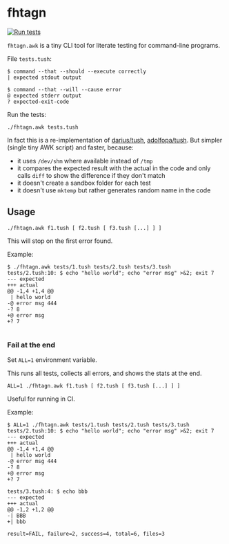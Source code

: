 # fhtagn

[![Run tests](https://github.com/xonixx/fhtagn/actions/workflows/run-tests.yml/badge.svg)](https://github.com/xonixx/fhtagn/actions/workflows/run-tests.yml)
                    
`fhtagn.awk` is a tiny CLI tool for literate testing for command-line programs.  
                   
File `tests.tush`:
```
$ command --that --should --execute correctly
| expected stdout output

$ command --that --will --cause error
@ expected stderr output
? expected-exit-code
```

Run the tests:
```shell
./fhtagn.awk tests.tush
```

In fact this is a re-implementation of [darius/tush](https://github.com/darius/tush), [adolfopa/tush](https://github.com/adolfopa/tush).
But simpler (single tiny AWK script) and faster, because:
                      
- it uses `/dev/shm` where available instead of `/tmp`
- it compares the expected result with the actual in the code and only calls `diff` to show the difference if they don't match
- it doesn't create a sandbox folder for each test
- it doesn't use `mktemp` but rather generates random name in the code

## Usage

```
./fhtagn.awk f1.tush [ f2.tush [ f3.tush [...] ] ]
```
This will stop on the first error found.

Example:
```
$ ./fhtagn.awk tests/1.tush tests/2.tush tests/3.tush 
tests/2.tush:10: $ echo "hello world"; echo "error msg" >&2; exit 7
--- expected
+++ actual
@@ -1,4 +1,4 @@
 | hello world
-@ error msg 444
-? 8
+@ error msg
+? 7
 
```

### Fail at the end
      
Set `ALL=1` environment variable.

This runs all tests, collects all errors, and shows the stats at the end.
```
ALL=1 ./fhtagn.awk f1.tush [ f2.tush [ f3.tush [...] ] ]
```

Useful for running in CI.

Example:
```
$ ALL=1 ./fhtagn.awk tests/1.tush tests/2.tush tests/3.tush 
tests/2.tush:10: $ echo "hello world"; echo "error msg" >&2; exit 7
--- expected
+++ actual
@@ -1,4 +1,4 @@
 | hello world
-@ error msg 444
-? 8
+@ error msg
+? 7
 
tests/3.tush:4: $ echo bbb
--- expected
+++ actual
@@ -1,2 +1,2 @@
-| BBB
+| bbb
 
result=FAIL, failure=2, success=4, total=6, files=3
```


